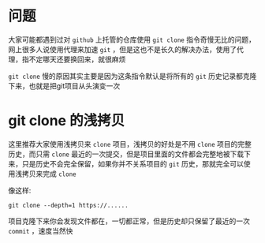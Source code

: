 <!--
@key 1
@title git clone 慢的解决方法
@date 2018-3-24
@labels Git Tips
-->

# 问题
大家可能都遇到过对 `github` 上托管的仓库使用 `git clone` 指令奇慢无比的问题，网上很多人说使用代理来加速 `git` ，但是这也不是长久的解决办法，使用了代理，指不定哪天还要换回来，就很麻烦

`git clone` 慢的原因其实主要是因为这条指令默认是将所有的 `git` 历史记录都克隆下来，也就是把git项目从头演变一次

# git clone 的浅拷贝
这里推荐大家使用浅拷贝来 `clone` 项目，浅拷贝的好处是不用 `clone` 项目的完整历史，而只需 `clone` 最近的一次提交，但是项目里面的文件都会完整地被下载下来，只是历史不会完全保留，如果你并不关系项目的 `git` 历史，那就完全可以使用浅拷贝来完成 `clone`

像这样:

```
git clone --depth=1 https://......
```

项目克隆下来你会发现文件都在，一切都正常，但是历史却只保留了最近的一次 `commit` ，速度当然快
